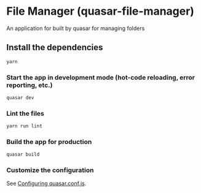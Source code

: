 # File Manager (quasar-file-manager)

An application for built by quasar for managing folders

## Install the dependencies
```bash
yarn
```

### Start the app in development mode (hot-code reloading, error reporting, etc.)
```bash
quasar dev
```

### Lint the files
```bash
yarn run lint
```

### Build the app for production
```bash
quasar build
```

### Customize the configuration
See [Configuring quasar.conf.js](https://v1.quasar.dev/quasar-cli/quasar-conf-js).
